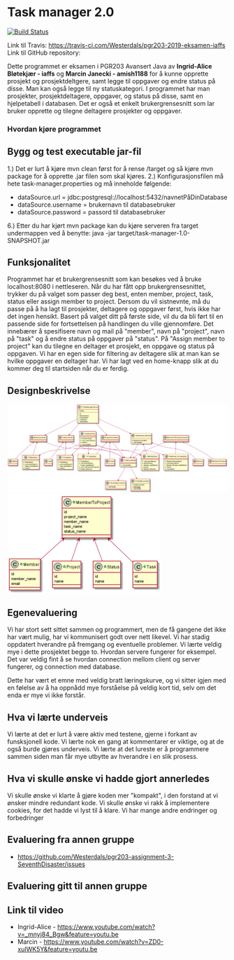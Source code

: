 # Task manager 2.0

[![Build Status](https://travis-ci.com/Westerdals/pgr203-2019-eksamen-iaffs.svg?token=142TxL5hMPVBB9ybKETZ&branch=master)](https://travis-ci.com/Westerdals/pgr203-2019-eksamen-iaffs)

Link til Travis: https://travis-ci.com/Westerdals/pgr203-2019-eksamen-iaffs
Link til GitHub repository: 

Dette programmet er eksamen i PGR203 Avansert Java av **Ingrid-Alice Bløtekjær - iaffs** og **Marcin Janecki - amish1188** for å kunne opprette prosjekt og prosjektdeltgere, samt legge til oppgaver og endre status på disse. Man kan også legge til ny statuskategori.
I programmet har man prosjekter, prosjektdeltagere, oppgaver, og status på disse, samt en hjelpetabell i databasen. Det er også et enkelt brukergrensesnitt som lar bruker opprette og tilegne deltagere prosjekter og oppgaver.

### Hvordan kjøre programmet

## Bygg og test executable jar-fil

1.) Det er lurt å kjøre mvn clean først for å rense /target og så kjøre mvn package for å opprette .jar filen som skal kjøres.
2.) Konfigurasjonsfilen må hete task-manager.properties og må inneholde følgende:
  - dataSource.url = jdbc:postgresql://localhost:5432/navnetPåDinDatabase
  - dataSource.username = brukernavn til databasebruker
  - dataSource.password = passord til databasebruker

6.) Etter du har kjørt mvn package kan du kjøre serveren fra target undermappen ved å benytte: java -jar target/task-manager-1.0-SNAPSHOT.jar
 
 ## Funksjonalitet
Programmet har et brukergrensesnitt som kan besøkes ved å bruke localhost:8080 i nettleseren.
Når du har fått opp brukergrensesnittet, trykker du på valget som passer deg best, enten member, project, task, status eller assign member to project. Dersom du vil sistnevnte, må du passe på å ha lagt til prosjekter, deltagere og oppgaver først, hvis ikke har det ingen hensikt.
Basert på valget ditt på første side, vil du da bli ført til en passende side for fortsettelsen på handlingen du ville gjennomføre.
Det innebærer å spesifisere navn og mail på "member", navn på "project", navn på "task" og å endre status på oppgaver på "status". På "Assign member to project" kan du tilegne en deltager et prosjekt, en oppgave og status på oppgaven.
Vi har en egen side for filtering av deltagere slik at man kan se hvilke oppgaver en deltager har.
Vi har lagt ved en home-knapp slik at du kommer deg til startsiden når du er ferdig.
 
 ## Designbeskrivelse
 
![Design](doc/prosessmodell.png)
![Design](doc/domenemodell.png)
 
 ## Egenevaluering

Vi har stort sett sittet sammen og programmert, men de få gangene det ikke har vært mulig, har vi kommunisert godt over nett likevel. Vi har stadig oppdatert hverandre på fremgang og eventuelle problemer.
Vi lærte veldig mye i dette prosjektet begge to. Hvordan servere fungerer for eksempel. Det var veldig fint å se hvordan connection mellom client og server fungerer, og connection med database.

Dette har vært et emne med veldig bratt læringskurve, og vi sitter igjen med en følelse av å ha oppnådd mye forståelse på veldig kort tid, selv om det enda er mye vi ikke forstår.
 
 
 ## Hva vi lærte underveis
 
 Vi lærte at det er lurt å være aktiv med testene, gjerne i forkant av funsksjonell kode.
 Vi lærte nok en gang at kommentarer er viktige, og at de også burde gjøres underveis.
 Vi lærte at det lureste er å programmere sammen siden man får mye utbytte av hverandre i en slik prosess.
 
 ## Hva vi skulle ønske vi hadde gjort annerledes
 
 Vi skulle ønske vi klarte å gjøre koden mer "kompakt", i den forstand at vi ønsker mindre redundant kode.
 Vi skulle ønske vi rakk å implementere cookies, for det hadde vi lyst til å klare.
 Vi har mange andre endringer og forbedringer 

## Evaluering fra annen gruppe

* https://github.com/Westerdals/pgr203-assignment-3-SeventhDisaster/issues

## Evaluering gitt til annen gruppe

## Link til video
- Ingrid-Alice - https://www.youtube.com/watch?v=_mnyj84_Bgw&feature=youtu.be
- Marcin - https://www.youtube.com/watch?v=ZD0-xuIWK5Y&feature=youtu.be

